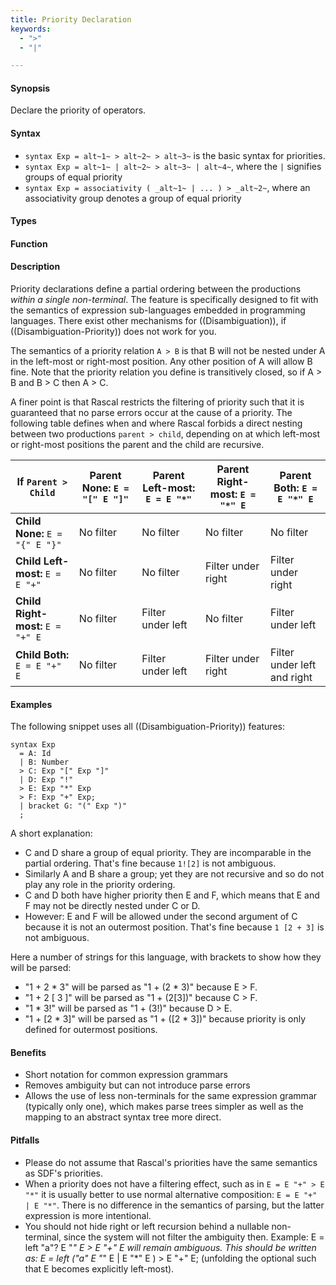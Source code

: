 ```yaml
---
title: Priority Declaration
keywords:
  - ">"
  - "|"

---
```


#### Synopsis

Declare the priority of operators.

#### Syntax

*  `syntax Exp = alt~1~ > alt~2~ > alt~3~` is the basic syntax for priorities.
*  `syntax Exp = alt~1~ | alt~2~ > alt~3~ | alt~4~`, where the `|` signifies groups of equal priority
*  `syntax Exp = associativity ( _alt~1~ | ... ) > _alt~2~`, where an associativity group denotes a group of equal priority

#### Types

#### Function

#### Description

Priority declarations define a partial ordering between the productions _within a single non-terminal_. The feature is specifically designed to fit with the semantics of expression sub-languages embedded in programming languages. There exist other mechanisms for ((Disambiguation)), if ((Disambiguation-Priority)) does not work for you.

The semantics of a priority relation `A > B` is that B will not be nested under A in the left-most or right-most position.
Any other position of A will allow B fine. Note that the priority relation you define is transitively closed, so if A > B and B > C then A > C.

A finer point is that Rascal restricts the filtering of priority such that it is guaranteed that no parse errors occur at the cause of a priority. The following table defines when and where Rascal forbids a direct nesting between two productions `parent > child`, depending on at which left-most or right-most positions the parent and the child are recursive. 

| If `Parent > Child` | Parent None: `E = "[" E "]"` | Parent Left-most: `E = E "*"` |Parent  Right-most: `E = "*" E` | Parent Both: `E = E "*" E`   |
| --- | --- | --- | --- | --- |
| __Child None:__ `E = "{" E "}"`  | No filter        | No filter                    | No filter                     | No filter               |
| __Child Left-most:__ `E = E "+"` | No filter        | No filter                    | Filter under right            | Filter under right      |
| __Child Right-most:__ `E = "+" E`| No filter        | Filter under left            | No filter                     | Filter under left       |
| __Child Both:__ `E = E "+" E`    | No filter        | Filter under left            | Filter under right            | Filter under left and right  |


#### Examples

The following snippet uses all ((Disambiguation-Priority)) features:
```rascal
syntax Exp 
  = A: Id
  | B: Number 
  > C: Exp "[" Exp "]" 
  | D: Exp "!"
  > E: Exp "*" Exp 
  > F: Exp "+" Exp;
  | bracket G: "(" Exp ")"
  ;
```
A short explanation:

*  C and D share a group of equal priority. They are incomparable in the partial ordering. That's fine because `1![2]` is not ambiguous.
*  Similarly A and B share a group; yet they are not recursive and so do not play any role in the priority ordering.
*  C and D both have higher priority then E and F, which means that E and F may not be directly nested under C or D.
*  However: E and F will be allowed under the second argument of C because it is not an outermost position. That's fine because `1 [2 + 3]` is not ambiguous. 


Here a number of strings for this language, with brackets to show how they will be parsed: 

*  "1 + 2 * 3" will be parsed as "1 + (2 * 3)" because E > F.
*  "1 + 2 [ 3 ]" will be parsed as "1 + (2\[3\])" because C > F.
*  "1 * 3!" will be parsed as "1 + (3!)" because D > E.
*  "1 + [2 * 3]" will be parsed as "1 + ([2 * 3])" because priority is only defined for outermost positions.

#### Benefits

*  Short notation for common expression grammars
*  Removes ambiguity but can not introduce parse errors
*  Allows the use of less non-terminals for the same expression grammar (typically only one), which makes parse trees simpler as well as the mapping to an abstract syntax tree more direct.

#### Pitfalls

*  Please do not assume that Rascal's priorities have the same semantics as SDF's priorities.
*  When a priority does not have a filtering effect, such as in `E = E "+" > E "*"` it is usually better to use normal alternative composition: `E = E "+" | E "*"`. There is no difference in the semantics of parsing, but the latter expression is more intentional.
*  You should not hide right or left recursion behind a nullable non-terminal, since the system will not filter the ambiguity then. Example: 
E = left "a"? E "*" E > E "+" E will remain ambiguous. This should be written as: E = left ("a" E "*" E | E "*" E ) > E "+" E; (unfolding the optional such that E becomes explicitly left-most).

